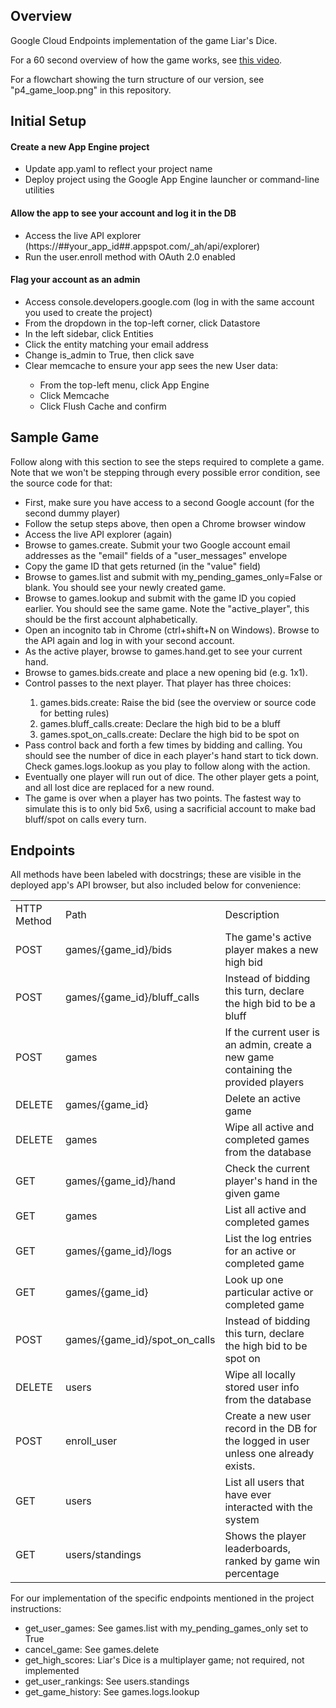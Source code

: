 <h2>Overview</h2>
<p>Google Cloud Endpoints implementation of the game Liar's Dice.</p>
<p>For a 60 second overview of how the game works, see <a href="https://www.youtube.com/watch?v=jEo1kvtOkcg">this video</a>.</p>
<p>For a flowchart showing the turn structure of our version, see "p4_game_loop.png" in this repository.</p>

<h2>Initial Setup</h2>
<h4>Create a new App Engine project</h4>
<ul>
    <li>Update app.yaml to reflect your project name</li>
    <li>Deploy project using the Google App Engine launcher or command-line utilities</li>
</ul>

<h4>Allow the app to see your account and log it in the DB</h4>
<ul>
    <li>Access the live API explorer (https://##your_app_id##.appspot.com/_ah/api/explorer)</li>
    <li>Run the user.enroll method with OAuth 2.0 enabled</li>
</ul>

<h4>Flag your account as an admin</h4>
<ul>
    <li>Access console.developers.google.com (log in with the same account you used to create the project)</li>
    <li>From the dropdown in the top-left corner, click Datastore</li>
    <li>In the left sidebar, click Entities</li>
    <li>Click the entity matching your email address</li>
    <li>Change is_admin to True, then click save</li>
    <li>Clear memcache to ensure your app sees the new User data:</li>
    <ul>
        <li>From the top-left menu, click App Engine</li>
        <li>Click Memcache</li>
        <li>Click Flush Cache and confirm</li>
    </ul>
</ul>

<h2>Sample Game</h2>
<p>Follow along with this section to see the steps required to complete a game.  Note that we won't be stepping through every possible error condition, see the source code for that:</p>
<ul>
    <li>First, make sure you have access to a second Google account (for the second dummy player)</li>
    <li>Follow the setup steps above, then open a Chrome browser window</li>
    <li>Access the live API explorer (again)</li>
    <li>Browse to games.create. Submit your two Google account email addresses as the "email" fields of a "user_messages" envelope</li>
    <li>Copy the game ID that gets returned (in the "value" field)</li>
    <li>Browse to games.list and submit with my_pending_games_only=False or blank.  You should see your newly created game.</li>
    <li>Browse to games.lookup and submit with the game ID you copied earlier.  You should see the same game.  Note the "active_player", this should be the first account alphabetically.</li>
    <li>Open an incognito tab in Chrome (ctrl+shift+N on Windows).  Browse to the API again and log in with your second account.</li>
    <li>As the active player, browse to games.hand.get to see your current hand.</li>
    <li>Browse to games.bids.create and place a new opening bid (e.g. 1x1).</li>
    <li>Control passes to the next player.  That player has three choices:</li>
    <ol>
        <li>games.bids.create: Raise the bid (see the overview or source code for betting rules)</li>
        <li>games.bluff_calls.create: Declare the high bid to be a bluff</li>
        <li>games.spot_on_calls.create: Declare the high bid to be spot on</li>
    </ol>
    <li>Pass control back and forth a few times by bidding and calling.  You should see the number of dice in each player's hand start to tick down.  Check games.logs.lookup as you play to follow along with the action.</li>
    <li>Eventually one player will run out of dice.  The other player gets a point, and all lost dice are replaced for a new round.</li>
    <li>The game is over when a player has two points.  The fastest way to simulate this is to only bid 5x6, using a sacrificial account to make bad bluff/spot on calls every turn.</li>
</ul>

<h2>Endpoints</h2>
<p>All methods have been labeled with docstrings; these are visible in the deployed app's API browser, but also included below for convenience:</p>
<table>
    <tr><td>HTTP Method</td><td>Path</td><td>Description</td></tr>
    <tr><td>POST</td><td>games/{game_id}/bids</td><td>The game's active player makes a new high bid</td></tr>
    <tr><td>POST</td><td>games/{game_id}/bluff_calls</td><td>Instead of bidding this turn, declare the high bid to be a bluff</td></tr>
    <tr><td>POST</td><td>games</td><td>If the current user is an admin, create a new game containing the provided players</td></tr>
    <tr><td>DELETE</td><td>games/{game_id}</td><td>Delete an active game</td></tr>
    <tr><td>DELETE</td><td>games</td><td>Wipe all active and completed games from the database</td></tr>
    <tr><td>GET</td><td>games/{game_id}/hand</td><td>Check the current player's hand in the given game</td></tr>
    <tr><td>GET</td><td>games</td><td>List all active and completed games</td></tr>
    <tr><td>GET</td><td>games/{game_id}/logs</td><td>List the log entries for an active or completed game</td></tr>
    <tr><td>GET</td><td>games/{game_id}</td><td>Look up one particular active or completed game</td></tr>
    <tr><td>POST</td><td>games/{game_id}/spot_on_calls</td><td>Instead of bidding this turn, declare the high bid to be spot on</td></tr>
    <tr><td>DELETE</td><td>users</td><td>Wipe all locally stored user info from the database</td></tr>
    <tr><td>POST</td><td>enroll_user</td><td>Create a new user record in the DB for the logged in user unless one already exists.</td></tr>
    <tr><td>GET</td><td>users</td><td>List all users that have ever interacted with the system</td></tr>
    <tr><td>GET</td><td>users/standings</td><td>Shows the player leaderboards, ranked by game win percentage</td></tr>
</table>

<p>For our implementation of the specific endpoints mentioned in the project instructions:</p>
<ul>
    <li>get_user_games: See games.list with my_pending_games_only set to True</li>
    <li>cancel_game: See games.delete</li>
    <li>get_high_scores: Liar's Dice is a multiplayer game; not required, not implemented</li>
    <li>get_user_rankings: See users.standings</li>
    <li>get_game_history: See games.logs.lookup</li>
</ul>